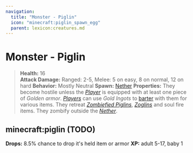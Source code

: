 ```yaml
---
navigation:
  title: "Monster - Piglin"
  icon: "minecraft:piglin_spawn_egg"
  parent: lexicon:creatures.md
---
```


# Monster - Piglin

> __Health:__ 16     
> __Attack Damage:__ 
Ranged: 2-5, Melee: 5 on easy, 8 on normal, 12 on hard 
> __Behavior:__ Mostly Neutral 
> __Spawn:__ [Nether](../world/dimensions.md#nether) 
> __Properties:__ 
They become hostile unless the [*Player*](./human-player.md) is equipped with at least one piece of *Golden armor*. [*Players*](./human-player.md) can use *Gold Ingots* to [barter](../trading/piglin_bartering.md) with them for various items. They retreat [*Zombiefied Piglins*](./undead-zombiefied_piglin.md), [*Zoglins*](./undead-zoglin.md) and soul fire items. They zombify outside the [*Nether*](../world/dimensions.md#nether).

## minecraft:piglin (TODO)

<GameScene zoom={4}>
  <Entity id="minecraft:piglin" />
</GameScene>

__Drops:__ 8.5% chance to drop it's held item or armor  __XP:__ adult 5-17, baby 1

